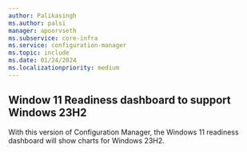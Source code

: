 ```yaml
---
author: Palikasingh
ms.author: palsi
manager: apoorvseth
ms.subservice: core-infra
ms.service: configuration-manager
ms.topic: include
ms.date: 01/24/2024
ms.localizationpriority: medium
---
```


## <a name="bkmk_win23H2"></a> Window 11 Readiness dashboard to support Windows 23H2

<!--24475159-->
With this version of Configuration Manager, the Windows 11 readiness dashboard will show charts for Windows 23H2. 
